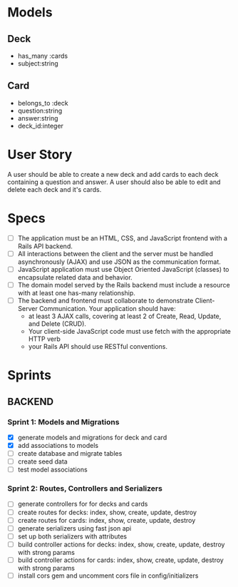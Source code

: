 # Models

## Deck
- has_many :cards
- subject:string

## Card
- belongs_to :deck
- question:string
- answer:string
- deck_id:integer

# User Story
A user should be able to create a new deck and add cards to each deck containing a question and answer. A user should also be able to edit and delete each deck and it's cards.

# Specs

- [ ] The application must be an HTML, CSS, and JavaScript frontend with a Rails API backend.
- [ ] All interactions between the client and the server must be handled asynchronously (AJAX) and use JSON as the communication format.
- [ ] JavaScript application must use Object Oriented JavaScript (classes) to encapsulate related data and behavior.
- [ ] The domain model served by the Rails backend must include a resource with at least one has-many relationship.
- [ ] The backend and frontend must collaborate to demonstrate Client-Server Communication. Your application should have:
  - at least 3 AJAX calls, covering at least 2 of Create, Read, Update, and Delete (CRUD).
  - Your client-side JavaScript code must use fetch with the appropriate HTTP verb
  - your Rails API should use RESTful conventions.

# Sprints

## BACKEND
### Sprint 1: Models and Migrations
- [x] generate models and migrations for deck and card
- [x] add associations to models
- [ ] create database and migrate tables
- [ ] create seed data
- [ ] test model associations

### Sprint 2: Routes, Controllers and Serializers
- [ ] generate controllers for for decks and cards
- [ ] create routes for decks: index, show, create, update, destroy
- [ ] create routes for cards: index, show, create, update, destroy
- [ ] generate serializers using fast json api
- [ ] set up both serializers with attributes
- [ ] build controller actions for decks: index, show, create, update, destroy with strong params
- [ ] build controller actions for cards: index, show, create, update, destroy with strong params
- [ ] install cors gem and uncomment cors file in config/initializers
